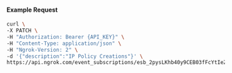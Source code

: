 <!-- Code generated for API Clients. DO NOT EDIT. -->

#### Example Request

```bash
curl \
-X PATCH \
-H "Authorization: Bearer {API_KEY}" \
-H "Content-Type: application/json" \
-H "Ngrok-Version: 2" \
-d '{"description":"IP Policy Creations"}' \
https://api.ngrok.com/event_subscriptions/esb_2pysLKhb40y9CEB03fFcYtIeZ6s
```
